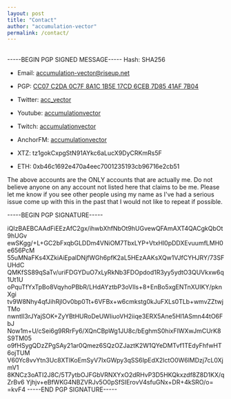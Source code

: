 ```yaml
---
layout: post
title: "Contact"
author: "accumulation-vector"
permalink: /contact/
---
```


<br>
-----BEGIN PGP SIGNED MESSAGE-----
Hash: SHA256

- Email: [accumulation-vector@riseup.net](mailto:accumulation-vector@riseup.net)

- PGP: [CC07 C2DA 0C7F 8A1C 1B5E 17CD 6CEB 7D85 41AF 7B04](http://pgp.mit.edu/pks/lookup?op=vindex&search=0x6CEB7D8541AF7B04)

- Twitter: [acc_vector](https://www.twitter.com/acc_vector)

- Youtube: [accumulationvector](https://www.youtube.com/channel/UCeqdeSPE8oAdaWxxGOB_PuQ)

- Twitch: [accumulationvector](https://www.twitch.tv/accumulationvector)

- AnchorFM: [accumulationvector](https://anchor.fm/accumulationvector)

- XTZ: tz1gokCxpgStN91AYkc6aLucX9DyCRKmRs5F

- ETH: 0xb46c1692e470a4eec7001235193cb96716e2cb51

The above accounts are the ONLY accounts that are actually me. Do not believe anyone on any account not listed here that claims to be me. Please let me know if you see other people using my name as I've had a serious issue come up with this in the past that I would not like to repeat if possible. 

-----BEGIN PGP SIGNATURE-----

iQIzBAEBCAAdFiEEzAfC2gx/ihwbXhfNbOt9hUGvewQFAmAXT4QACgkQbOt9hUGv
ewSKgg/+L+GC2bFxqbGLDDm4VNiOM7TbxLYP+VtxHl0pDDXEvuumfLMH0e656PcM
55uMNaFKs4XZkiAiEpalDNjfWGh6pfK2aL5HEzAAKsXQw1VJfCYHJRY/73SFUHdC
QMKfSS89qSaTv/uriFDGYDuO7xLyRkNb3FDOpdod1R3yy5ydtO3QUVkxw6q1Ut1U
oPquTfYxTpBo8VqyhoPBbR/LHdAYztbP3oVlls+8+EnBo5xgENTnXUIKY/pknXgi
tv9W8Nhy4qfJihRjlOv0bp0Tt+6VFBx+w6cmkstg0kJuFXLs0TLb+wmvZZtwjTMo
nwntIl3rJYajSOK+ZyYBtHURoDeUWIiuoVH2iiqe3ERX5Ane5HI1ASmn44tO6FbJ
Now1m+U/cSei6g9RRrFy6/XQnCBpWg1JU8c/bEghmS0hixFIWXwJmCUrK8S9TM05
o9fHSygQDzZPgSAy21ar0Qmez6SQzOZJaztK2W1QYeDMTvf1TEdyFhfwHT6ojTUM
V60Yc8vvYtn3Uc8XTlKoEmSyV7IxGWpy3qSS6IpEdX2IctO0W6lMDzj7cL0XjmV1
8KNCz3oATI2J8C/5T7ytbOJFGbVRNXYxO2dRHvP3D5HKQkxzdf8Z8D1KX/qZrBv6
Yjhjv+eBfWKG4NBZVRJv5O0pSfSIErovV4sfuGNx+DR+4kSRO/o=
=kvF4
-----END PGP SIGNATURE-----

<br>
